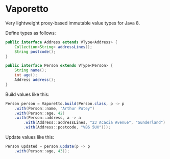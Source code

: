 Vaporetto
=========

Very lightweight proxy-based immutable value types for Java 8.

Define types as follows:

```java
public interface Address extends VType<Address> {
    Collection<String> addressLines();
    String postcode();
}

public interface Person extends VType<Person> {
    String name();
    int age();
    Address address();
}
```

Build values like this:

```java
Person person = Vaporetto.build(Person.class, p -> p
    .with(Person::name, "Arthur Putey")
    .with(Person::age, 42)
    .with(Person::address, a -> a
        .with(Address::addressLines, "23 Acacia Avenue", "Sunderland")
        .with(Address::postcode, "VB6 5UX")));
```

Update values like this:

```java
Person updated = person.update(p -> p
    .with(Person::age, 43));
```
